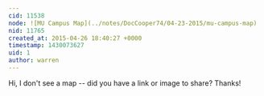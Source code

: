 ```yaml
---
cid: 11538
node: ![MU Campus Map](../notes/DocCooper74/04-23-2015/mu-campus-map)
nid: 11765
created_at: 2015-04-26 18:40:27 +0000
timestamp: 1430073627
uid: 1
author: warren
---
```


Hi, I don't see a map -- did you have a link or image to share? Thanks!